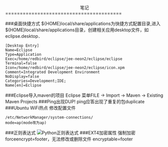 <center> 笔记 </center>
========================================

###桌面快捷方式
\${HOME}local/share/applications为快捷方式配置目录,进入${HOME}local/share/applications目录，创建相关应用desktop文件，如eclipse.desktop．
~~~shell
[Desktop Entry]
Name=Eclipse
Type=Application
Exec=/home/redbird/eclipse/jee-neon2/eclipse/eclipse
Terminal=false
Icon=/home/redbird/eclipse/jee-neon2/eclipse/icon.xpm
Comment=Integrated Development Environment
NoDisplay=false
Categories=Development;IDE;
Name[en]=Eclipse
~~~~

###Eclipse导入maven的项目
Eclipse 菜单FILE -> Import -> Maven -> Existing Maven Projects
###Ping出现DUP!
ping应答出现了重复的包duplicate
###Ubuntu WiFi热点
修改配置文件
~~~
/etc/NetworkManager/system-connections/
mode=ap(mode改为ap)
~~~
###正则表达式
![Python正则表达式](./images/pattern.png)
###EXT4加密属性
强制加密forceencrypt=footer，无法修改或删除文件
encryptable=footer

